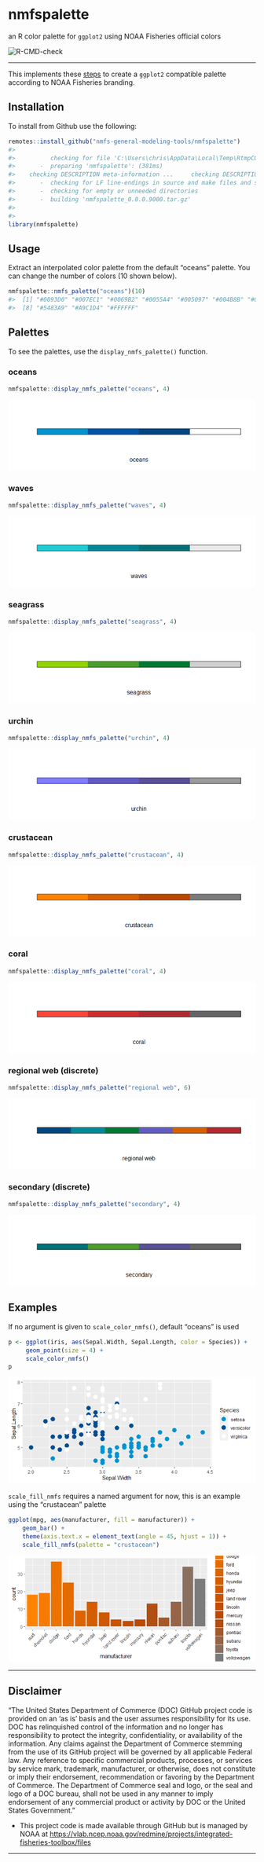 <!-- README.md is generated from README.Rmd. Please edit that file -->

# nmfspalette

an R color palette for `ggplot2` using NOAA Fisheries official colors

![R-CMD-check](https://github.com/nmfs-general-modeling-tools/nmfspalette/workflows/R-CMD-check/badge.svg)

-----

This implements these
[steps](https://drsimonj.svbtle.com/creating-corporate-colour-palettes-for-ggplot2)
to create a `ggplot2` compatible palette according to NOAA Fisheries
branding.

## Installation

To install from Github use the following:

``` r
remotes::install_github("nmfs-general-modeling-tools/nmfspalette")
#> 
#>          checking for file 'C:\Users\chris\AppData\Local\Temp\RtmpCOaSrQ\remotesa3c46c22b3e\nmfs-general-modeling-tools-nmfspalette-afa2439/DESCRIPTION' ...  v  checking for file 'C:\Users\chris\AppData\Local\Temp\RtmpCOaSrQ\remotesa3c46c22b3e\nmfs-general-modeling-tools-nmfspalette-afa2439/DESCRIPTION' (377ms)
#>       -  preparing 'nmfspalette': (381ms)
#>    checking DESCRIPTION meta-information ...     checking DESCRIPTION meta-information ...   v  checking DESCRIPTION meta-information
#>       -  checking for LF line-endings in source and make files and shell scripts
#>       -  checking for empty or unneeded directories
#>       -  building 'nmfspalette_0.0.0.9000.tar.gz'
#>      
#> 
library(nmfspalette)
```

## Usage

Extract an interpolated color palette from the default “oceans” palette.
You can change the number of colors (10 shown below).

``` r
nmfspalette::nmfs_palette("oceans")(10)
#>  [1] "#0093D0" "#007EC1" "#0069B2" "#0055A4" "#005097" "#004B8B" "#00467F"
#>  [8] "#5483A9" "#A9C1D4" "#FFFFFF"
```

## Palettes

To see the palettes, use the `display_nmfs_palette()` function.

### oceans

``` r
nmfspalette::display_nmfs_palette("oceans", 4)
```

![](figure/displ_oceans-1.png)<!-- -->

### waves

``` r
nmfspalette::display_nmfs_palette("waves", 4)
```

![](figure/displ_waves-1.png)<!-- -->

### seagrass

``` r
nmfspalette::display_nmfs_palette("seagrass", 4)
```

![](figure/displ_seagrass-1.png)<!-- -->

### urchin

``` r
nmfspalette::display_nmfs_palette("urchin", 4)
```

![](figure/displ_urchin-1.png)<!-- -->

### crustacean

``` r
nmfspalette::display_nmfs_palette("crustacean", 4)
```

![](figure/displ_crustacean-1.png)<!-- -->

### coral

``` r
nmfspalette::display_nmfs_palette("coral", 4)
```

![](figure/displ_coral-1.png)<!-- -->

### regional web (discrete)

``` r
nmfspalette::display_nmfs_palette("regional web", 6)
```

![](figure/displ_regional_web-1.png)<!-- -->

### secondary (discrete)

``` r
nmfspalette::display_nmfs_palette("secondary", 4)
```

![](figure/displ_secondary-1.png)<!-- -->

## Examples

If no argument is given to `scale_color_nmfs()`, default “oceans” is
used

``` r
p <- ggplot(iris, aes(Sepal.Width, Sepal.Length, color = Species)) +
     geom_point(size = 4) +
     scale_color_nmfs()
p
```

![](figure/default_plot-1.png)<!-- -->

`scale_fill_nmfs` requires a named argument for now, this is an example
using the “crustacean” palette

``` r
ggplot(mpg, aes(manufacturer, fill = manufacturer)) +
    geom_bar() +
    theme(axis.text.x = element_text(angle = 45, hjust = 1)) +
    scale_fill_nmfs(palette = "crustacean")
```

![](figure/scale_fill_example-1.png)<!-- -->

-----

## Disclaimer

“The United States Department of Commerce (DOC) GitHub project code is
provided on an ‘as is’ basis and the user assumes responsibility for its
use. DOC has relinquished control of the information and no longer has
responsibility to protect the integrity, confidentiality, or
availability of the information. Any claims against the Department of
Commerce stemming from the use of its GitHub project will be governed by
all applicable Federal law. Any reference to specific commercial
products, processes, or services by service mark, trademark,
manufacturer, or otherwise, does not constitute or imply their
endorsement, recommendation or favoring by the Department of Commerce.
The Department of Commerce seal and logo, or the seal and logo of a DOC
bureau, shall not be used in any manner to imply endorsement of any
commercial product or activity by DOC or the United States Government.”

  - This project code is made available through GitHub but is managed by
    NOAA at
    <https://vlab.ncep.noaa.gov/redmine/projects/integrated-fisheries-toolbox/files>

-----
